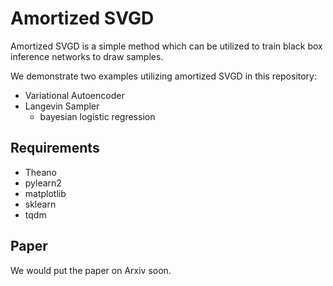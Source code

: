 # Amortized SVGD
Amortized SVGD is a simple method which can be utilized to train black box inference networks to draw samples.

We demonstrate two examples utilizing amortized SVGD in this repository:
- Variational Autoencoder
- Langevin Sampler 
  - bayesian logistic regression


## Requirements
- Theano
- pylearn2 
- matplotlib
- sklearn
- tqdm


## Paper

We would put the paper on Arxiv soon.
